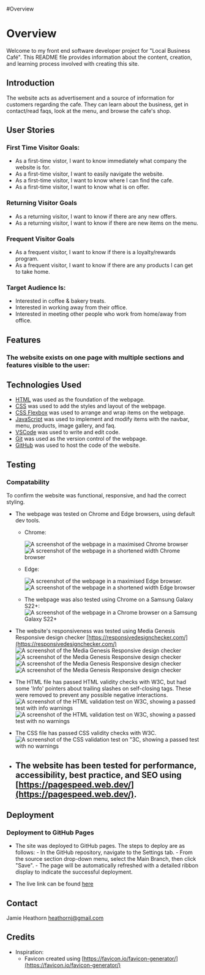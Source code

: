 #Overview

# Overview

Welcome to my front end software developer project for "Local Business Café". This README file provides information about the content, creation, and learning process involved with creating this site.

## Introduction

The website acts as advertisement and a source of information for customers regarding the cafe. They can learn about the business, get in contact/read faqs, look at the menu, and browse the cafe's shop.

## User Stories

### First Time Visitor Goals:

- As a first-time vistor, I want to know immediately what company the website is for.
- As a first-time visitor, I want to easily navigate the website.
- As a first-time visitor, I want to know where I can find the cafe.
- As a first-time visitor, I want to know what is on offer.

### Returning Visitor Goals

- As a returning visitor, I want to know if there are any new offers.
- As a returning visitor, I want to know if there are new items on the menu.

### Frequent Visitor Goals

- As a frequent visitor, I want to know if there is a loyalty/rewards program.
- As a frequent visitor, I want to know if there are any products I can get to take home.

### Target Audience Is:

- Interested in coffee & bakery treats.
- Interested in working away from their office.
- Interested in meeting other people who work from home/away from office.

## Features

### The website exists on one page with multiple sections and features visible to the user:

## Technologies Used

- [HTML](https://developer.mozilla.org/en-US/docs/Web/HTML) was used as the foundation of the webpage.
- [CSS](https://developer.mozilla.org/en-US/docs/Web/CSS) was used to add the styles and layout of the webpage.
- [CSS Flexbox](https://developer.mozilla.org/en-US/docs/Learn/CSS/CSS_layout/Flexbox) was used to arrange and wrap items on the webpage.
- [JavaScript](https://developer.mozilla.org/en-US/docs/Web/JavaScript) was used to implement and modify items with the navbar, menu, products, image gallery, and faq.
- [VSCode](https://code.visualstudio.com/) was used to write and edit code.
- [Git](https://git-scm.com/) was used as the version control of the webpage.
- [GitHub](https://github.com/) was used to host the code of the website.

## Testing

### Compatability

To confirm the website was functional, responsive, and had the correct styling.

- The webpage was tested on Chrome and Edge browsers, using default dev tools.

  - Chrome:

    ![A screenshot of the webpage in a maximised Chrome browser](./images/chrome01.png)
    ![A screenshot of the webpage in a shortened width Chrome browser](./images/chrome02.png)

  - Edge:

    ![A screenshot of the webpage in a maximised Edge browser.](./images/edge01.png)
    ![A screenshot of the webpage in a shortened width Edge browser](./images/edge02.png)

  - The webpage was also tested using Chrome on a Samsung Galaxy S22+:
    ![A screenshot of the webpage in a Chrome browser on a Samsung Galaxy S22+](./images/mobile01.jpg)

- The website's responsiveness was tested using Media Genesis Responsive design checker [https://responsivedesignchecker.com/](https://responsivedesignchecker.com/)
  ![A screenshot of the Media Genesis Responsive design checker]()
  ![A screenshot of the Media Genesis Responsive design checker]()
  ![A screenshot of the Media Genesis Responsive design checker]()
  ![A screenshot of the Media Genesis Responsive design checker]()

- The HTML file has passed HTML validity checks with W3C, but had some 'Info' pointers about trailing slashes on self-closing tags. These were removed to prevent any possible negative interactions.
  ![A screenshot of the HTML validation test on W3C, showing a passed test with info warnings]()
  ![A screenshot of the HTML validation test on W3C, showing a passed test with no warnings]()

- The CSS file has passed CSS validity checks with W3C.
  ![A screenshot of the CSS validation test on "3C, showing a passed test with no warnings](./images/cssvalidation01.png)

- ## The website has been tested for performance, accessibility, best practice, and SEO using [https://pagespeed.web.dev/](https://pagespeed.web.dev/).

## Deployment

### Deployment to GitHub Pages

- The site was deployed to GitHub pages. The steps to deploy are as follows: - In the GitHub repository, navigate to the Settings tab. - From the source section drop-down menu, select the Main Branch, then click "Save". - The page will be automatically refreshed with a detailed ribbon display to indicate the successful deployment.

- The live link can be found [here](https://heathornj.github.io/localBusinessCafe/)

## Contact

Jamie Heathorn
[heathornj@gmail.com](mailto:heathornj@gmail.com)

## Credits

- Inspiration:
  - Favicon created using [https://favicon.io/favicon-generator/](https://favicon.io/favicon-generator/)
